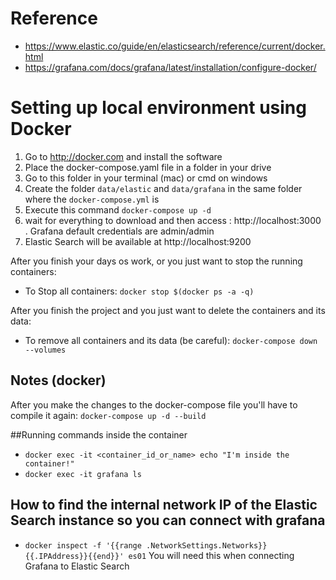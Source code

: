 # Reference
 - https://www.elastic.co/guide/en/elasticsearch/reference/current/docker.html
 - https://grafana.com/docs/grafana/latest/installation/configure-docker/

# Setting up local environment using Docker

1) Go to http://docker.com and install the software
2) Place the docker-compose.yaml file in a folder in your drive
3) Go to this folder in your terminal (mac) or cmd on windows
4) Create the folder `data/elastic` and `data/grafana` in the same folder where the `docker-compose.yml` is
5) Execute this command `docker-compose up -d`
6) wait for everything to download and then access : http://localhost:3000 . Grafana default credentials are admin/admin
7) Elastic Search will be available at http://localhost:9200

After you finish your days os work, or you just want to stop the running containers:
 - To Stop all containers: `docker stop $(docker ps -a -q)`

After you finish the project and you just want to delete the containers and its data:
 - To remove all containers and its data (be careful): `docker-compose down --volumes`
 
 ## Notes (docker)
 After you make the changes to the docker-compose file you'll have to 
 compile it again: `docker-compose up -d --build`
 
 ##Running commands inside the container
  - `docker exec -it <container_id_or_name> echo "I'm inside the container!"`
  - `docker exec -it grafana ls`
  
 ## How to find the internal network IP of the Elastic Search instance so you can connect with grafana
  - `docker inspect -f '{{range .NetworkSettings.Networks}}{{.IPAddress}}{{end}}' es01`
  You will need this when connecting Grafana to Elastic Search 
